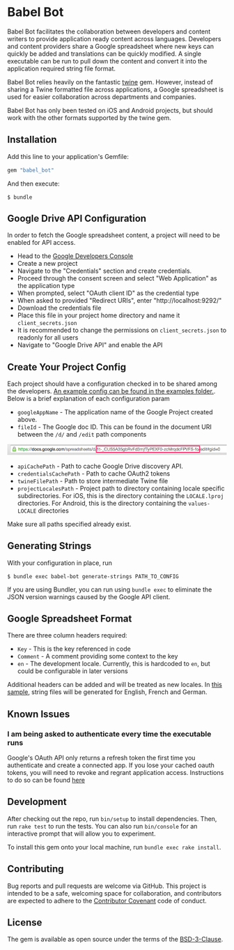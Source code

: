 # Babel Bot

Babel Bot facilitates the collaboration between developers and content writers to provide application ready content across languages.  Developers and content providers share a Google spreadsheet where new keys can quickly be added and translations can be quickly modified.  A single executable can be run to pull down the content and convert it into the application required string file format.

Babel Bot relies heavily on the fantastic [twine](https://github.com/mobiata/twine) gem.  However, instead of sharing a Twine formatted file across applications, a Google spreadsheet is used for easier collaboration across departments and companies.

Babel Bot has only been tested on iOS and Android projects, but should work with the other formats supported by the twine gem.

## Installation

Add this line to your application's Gemfile:

```ruby
gem "babel_bot"
```

And then execute:

    $ bundle
    
## Google Drive API Configuration

In order to fetch the Google spreadsheet content, a project will need to be enabled for API access.
  
- Head to the [Google Developers Console](https://console.developers.google.com)
- Create a new project
- Navigate to the "Credentials" section and create credentials.
- Proceed through the consent screen and select "Web Application" as the application type
- When prompted, select "OAuth client ID" as the credential type
- When asked to provided "Redirect URIs", enter "http://localhost:9292/"
- Download the credentials file
- Place this file in your project home directory and name it `client_secrets.json`
- It is recommended to change the permissions on `client_secrets.json` to readonly for all users
- Navigate to "Google Drive API" and enable the API

## Create Your Project Config

Each project should have a configuration checked in to be shared among the developers.  [An example config can be found in the examples folder.](examples/config.json).  Below is a brief explanation of each configuration param

- `googleAppName` - The application name of the Google Project created above.
- `fileId` - The Google doc ID.  This can be found in the document URI between the `/d/` and `/edit` path components

![alt tag](doc/google-doc-id.png)

- `apiCachePath` - Path to cache Google Drive discovery API. 
- `credentialsCachePath` - Path to cache OAuth2 tokens
- `twineFilePath` - Path to store intermediate Twine file
- `projectLocalesPath` - Project path to directory containing locale specific subdirectories.  For iOS, this is the directory containing the `LOCALE.lproj` directories.  For Android, this is the directory containing the `values-LOCALE` directories

Make sure all paths specified already exist.

## Generating Strings

With your configuration in place, run

    $ bundle exec babel-bot generate-strings PATH_TO_CONFIG

If you are using Bundler, you can run using `bundle exec` to eliminate the JSON version warnings caused by the Google API client.

## Google Spreadsheet Format

There are three column headers required:

- `Key` - This is the key referenced in code
- `Comment` - A comment providing some context to the key
- `en` - The development locale.  Currently, this is hardcoded to `en`, but could be configurable in later versions

Additional headers can be added and will be treated as new locales.  In [this sample](https://docs.google.com/spreadsheets/d/1t-_CUS5A35gbRvFd3mjfTyPEXF0-zcMrqdcFPVFS-fo/edit?usp=sharing), string files will be generated for English, French and German.

## Known Issues

### I am being asked to authenticate every time the executable runs

Google's OAuth API only returns a refresh token the first time you authenticate and create a connected app.  If you lose your cached oauth tokens, you will need to revoke and regrant application access.  Instructions to do so can be found [here](http://stackoverflow.com/questions/10827920/google-oauth-refresh-token-is-not-being-received)

## Development

After checking out the repo, run `bin/setup` to install dependencies. Then, run `rake test` to run the tests. You can also run `bin/console` for an interactive prompt that will allow you to experiment.

To install this gem onto your local machine, run `bundle exec rake install`. 

## Contributing

Bug reports and pull requests are welcome via GitHub. This project is intended to be a safe, welcoming space for collaboration, and contributors are expected to adhere to the [Contributor Covenant](contributor-covenant.org) code of conduct.


## License

The gem is available as open source under the terms of the [BSD-3-Clause](./LICENSE.txt).

